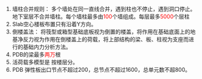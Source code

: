 1. 墙柱合并规则： 多个墙处在同一直线合并，遇到柱也不停止，遇到洞口停止。地下室层不合并墙柱。每个墙柱最多由<font color = red>100</font>个墙组成。每层最多<font color = red>5000</font>个层柱
2. Slab空心楼板布置只有沿着Y方向。
3. 倒楼盖法： 将筏型或箱型基础底板视为倒置的楼盖，将作用在基础底面上的地基净反力视为作用在倒楼盖上的荷载，将上部结构的梁、板、柱视为支座而进行的基础内力分析方法。
4. PDB的梁最多<font color=red>两万</font>根
5. 活荷载多模型是 按楼层分。
6. PDB 弹性板出口节点不超过200，总节点不超过1600，总单元数不超800。


